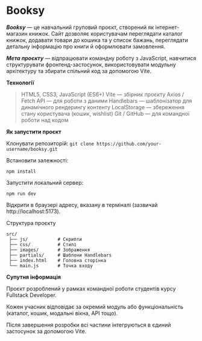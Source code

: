 # **Booksy**

***Booksy*** — це навчальний груповий проєкт, створений як інтернет-магазин книжок. Сайт дозволяє користувачам переглядати каталог книжок, додавати товари до кошика та у список бажань, переглядати детальну інформацію про книги й оформлювати замовлення.

***Мета проєкту*** — відпрацювати командну роботу з JavaScript, навчитися структурувати фронтенд-застосунок, використовувати модульну архітектуру та збирати спільний код за допомогою Vite.

**Технології**

> HTML5, CSS3, JavaScript (ES6+)
>  Vite — збірник проєкту
>  Axios / Fetch API — для роботи з даними
>  Handlebars — шаблонізатор для динамічного рендерингу контенту
>  LocalStorage — збереження стану користувача (кошик, wishlist)
>  Git / GitHub — для командної роботи над кодом
> 
**Як запустити проєкт**

Клонувати репозиторій:
`git clone https://github.com/your-username/booksy.git`


Встановити залежності:
```
npm install
```
Запустити локальний сервер:
```
npm run dev
```

Відкрити в браузері адресу, вказану в терміналі (зазвичай http://localhost:5173).

Структура проєкту
```
src/
 ├── js/           # Скрипти
 ├── css/          # Стилі
 ├── images/       # Зображення
 ├── partials/     # Шаблони Handlebars
 ├── index.html    # Головна сторінка
 └── main.js       # Точка входу
```

**Супутня інформація**

Проєкт розроблений у рамках командної роботи студентів курсу Fullstack Developer.

Кожен учасник відповідає за окремий модуль або функціональність (каталог, кошик, модальні вікна, API тощо).

Після завершення розробки всі частини інтегруються в єдиний застосунок за допомогою Vite.
